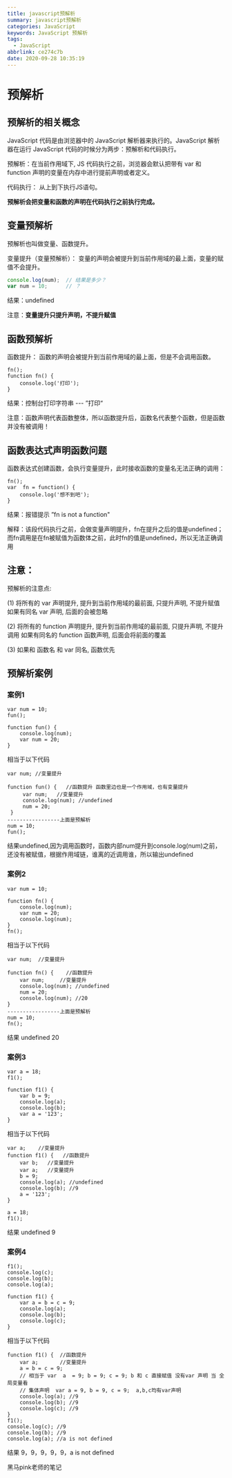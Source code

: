 ```yaml
---
title: javascript预解析
summary: javascript预解析
categories: JavaScript
keywords: JavaScript 预解析
tags:
  - JavaScript
abbrlink: ce274c7b
date: 2020-09-28 10:35:19
---
```

# 预解析
## 预解析的相关概念
JavaScript 代码是由浏览器中的 JavaScript 解析器来执行的。JavaScript 解析器在运行 JavaScript 代码的时候分为两步：预解析和代码执行。
<!--more-->
预解析：在当前作用域下, JS 代码执行之前，浏览器会默认把带有 var 和 function 声明的变量在内存中进行提前声明或者定义。

代码执行： 从上到下执行JS语句。

**预解析会把变量和函数的声明在代码执行之前执行完成。**
## 变量预解析
预解析也叫做变量、函数提升。

变量提升（变量预解析）： 变量的声明会被提升到当前作用域的最上面，变量的赋值不会提升。
```js
console.log(num);  // 结果是多少？
var num = 10;      // ？
```
结果：undefined
	
注意：**变量提升只提升声明，不提升赋值**
## 函数预解析
函数提升： 函数的声明会被提升到当前作用域的最上面，但是不会调用函数。
```
fn();
function fn() {
    console.log('打印');
}
```
结果：控制台打印字符串 --- ”打印“ 
	
注意：函数声明代表函数整体，所以函数提升后，函数名代表整个函数，但是函数并没有被调用！	
## 函数表达式声明函数问题
函数表达式创建函数，会执行变量提升，此时接收函数的变量名无法正确的调用：
```
fn();
var  fn = function() {
    console.log('想不到吧');
}
```
结果：报错提示 ”fn is not a function"
	
解释：该段代码执行之前，会做变量声明提升，fn在提升之后的值是undefined；而fn调用是在fn被赋值为函数体之前，此时fn的值是undefined，所以无法正确调用
## 注意：
预解析的注意点:

(1) 将所有的 var 声明提升, 提升到当前作用域的最前面, 只提升声明, 不提升赋值
    如果有同名 var 声明, 后面的会被忽略

(2) 将所有的 function 声明提升, 提升到当前作用域的最前面, 只提升声明, 不提升调用
    如果有同名的 function 函数声明, 后面会将前面的覆盖

(3) 如果和 函数名 和 var 同名, 函数优先

## 预解析案例
### 案例1
```
var num = 10;
fun();

function fun() {
    console.log(num);
    var num = 20;
}
```
相当于以下代码
```
var num; //变量提升

function fun() {   //函数提升 函数里边也是一个作用域，也有变量提升
     var num;   //变量提升 
     console.log(num); //undefined
     num = 20;
 }
-----------------上面是预解析
num = 10;
fun();

```

结果undefined,因为调用函数时，函数内部num提升到console.log(num)之前，还没有被赋值，根据作用域链，谁离的近调用谁，所以输出undefined
### 案例2
```
var num = 10;

function fn() {
    console.log(num);
    var num = 20;
    console.log(num);
}
fn();
```
相当于以下代码
```
var num;  //变量提升

function fn() {    //函数提升
    var num;     //变量提升 
    console.log(num); //undefined
    num = 20;
    console.log(num); //20
}
-----------------上面是预解析
num = 10;
fn();

```
结果 undefined 20
### 案例3
```
var a = 18;
f1();

function f1() {
    var b = 9;
    console.log(a);
    console.log(b);
    var a = '123';
}
```
相当于以下代码
```
var a;    //变量提升
function f1() {   //函数提升
    var b;   //变量提升 
    var a;   //变量提升 
    b = 9;
    console.log(a); //undefined
    console.log(b); //9
    a = '123';
}

a = 18;
f1();
```
结果 undefined 9
### 案例4
```
f1();
console.log(c);
console.log(b);
console.log(a);

function f1() {
    var a = b = c = 9;
    console.log(a);
    console.log(b);
    console.log(c);
}
```
相当于以下代码
```
function f1() {  //函数提升
    var a;       //变量提升 
    a = b = c = 9;
    // 相当于 var  a  = 9; b = 9; c = 9; b 和 c 直接赋值 没有var 声明 当 全局变量看
    // 集体声明  var a = 9, b = 9, c = 9;  a,b,c均有var声明
    console.log(a); //9
    console.log(b); //9
    console.log(c); //9
}
f1();
console.log(c); //9
console.log(b); //9
console.log(a); //a is not defined

```
结果 9，9，9，9，9，a is not defined

黑马pink老师的笔记